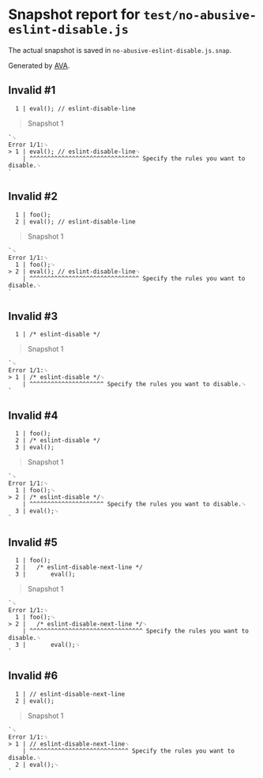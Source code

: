 # Snapshot report for `test/no-abusive-eslint-disable.js`

The actual snapshot is saved in `no-abusive-eslint-disable.js.snap`.

Generated by [AVA](https://avajs.dev).

## Invalid #1
      1 | eval(); // eslint-disable-line

> Snapshot 1

    `␊
    Error 1/1:␊
    > 1 | eval(); // eslint-disable-line␊
        | ^^^^^^^^^^^^^^^^^^^^^^^^^^^^^^^ Specify the rules you want to disable.␊
    `

## Invalid #2
      1 | foo();
      2 | eval(); // eslint-disable-line

> Snapshot 1

    `␊
    Error 1/1:␊
      1 | foo();␊
    > 2 | eval(); // eslint-disable-line␊
        | ^^^^^^^^^^^^^^^^^^^^^^^^^^^^^^^ Specify the rules you want to disable.␊
    `

## Invalid #3
      1 | /* eslint-disable */

> Snapshot 1

    `␊
    Error 1/1:␊
    > 1 | /* eslint-disable */␊
        | ^^^^^^^^^^^^^^^^^^^^^ Specify the rules you want to disable.␊
    `

## Invalid #4
      1 | foo();
      2 | /* eslint-disable */
      3 | eval();

> Snapshot 1

    `␊
    Error 1/1:␊
      1 | foo();␊
    > 2 | /* eslint-disable */␊
        | ^^^^^^^^^^^^^^^^^^^^^ Specify the rules you want to disable.␊
      3 | eval();␊
    `

## Invalid #5
      1 | foo();
      2 | 	/* eslint-disable-next-line */
      3 | 		eval();

> Snapshot 1

    `␊
    Error 1/1:␊
      1 | foo();␊
    > 2 | 	/* eslint-disable-next-line */␊
        | ^^^^^^^^^^^^^^^^^^^^^^^^^^^^^^^^ Specify the rules you want to disable.␊
      3 | 		eval();␊
    `

## Invalid #6
      1 | // eslint-disable-next-line
      2 | eval();

> Snapshot 1

    `␊
    Error 1/1:␊
    > 1 | // eslint-disable-next-line␊
        | ^^^^^^^^^^^^^^^^^^^^^^^^^^^^ Specify the rules you want to disable.␊
      2 | eval();␊
    `
